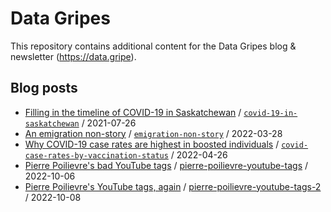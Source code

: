 # Data Gripes

This repository contains additional content for the Data Gripes blog & newsletter (https://data.gripe).

## Blog posts

* [Filling in the timeline of COVID-19 in Saskatchewan](https://data.gripe/covid-19-in-saskatchewan/) / [`covid-19-in-saskatchewan`](https://github.com/jeanpaulrsoucy/data-gripes/tree/main/covid-19-in-saskatchewan) / 2021-07-26
* [An emigration non-story](https://data.gripe/emigration-non-story/) / [`emigration-non-story`](https://github.com/jeanpaulrsoucy/data-gripes/tree/main/emigration-non-story) / 2022-03-28
* [Why COVID-19 case rates are highest in boosted individuals](https://data.gripe/covid-case-rates-by-vaccination-status/) / [`covid-case-rates-by-vaccination-status`](https://github.com/jeanpaulrsoucy/data-gripes/tree/main/covid-case-rates-by-vaccination-status) / 2022-04-26
* [Pierre Poilievre's bad YouTube tags](https://data.gripe/pierre-poilievre-youtube-tags/) / [pierre-poilievre-youtube-tags](https://github.com/jeanpaulrsoucy/data-gripes/tree/main/pierre-poilievre-youtube-tags) / 2022-10-06
* [Pierre Poilievre's YouTube tags, again](https://data.gripe/pierre-poilievre-youtube-tags-2) / [pierre-poilievre-youtube-tags-2](https://github.com/jeanpaulrsoucy/data-gripes/tree/main/pierre-poilievre-youtube-tags-2) / 2022-10-08
